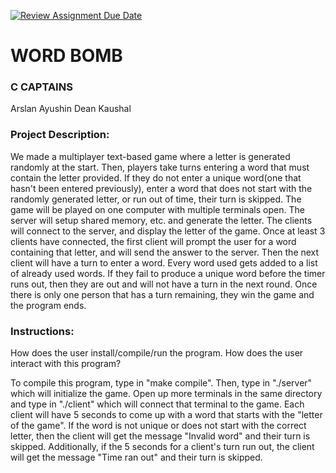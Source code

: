 [![Review Assignment Due Date](https://classroom.github.com/assets/deadline-readme-button-24ddc0f5d75046c5622901739e7c5dd533143b0c8e959d652212380cedb1ea36.svg)](https://classroom.github.com/a/SQs7pKlr)
# WORD BOMB

### C CAPTAINS
Arslan Ayushin
Dean Kaushal
       
### Project Description:

We made a multiplayer text-based game where a letter is generated randomly at the start. Then, players take turns entering a word that must contain the letter provided. If they do not enter a unique word(one that hasn't been entered previously), enter a word that does not start with the randomly generated letter, or run out of time, their turn is skipped. The game will be played on one computer with multiple terminals open. The server will setup shared memory, etc. and generate the letter. The clients will connect to the server, and display the letter of the game. Once at least 3 clients have connected, the first client will prompt the user for a word containing that letter, and will send the answer to the server. Then the next client will have a turn to enter a word. Every word used gets added to a list of already used words. If they fail to produce a unique word before the timer runs out, then they are out and will not have a turn in the next round. Once there is only one person that has a turn remaining, they win the game and the program ends. 
  
### Instructions:

How does the user install/compile/run the program.
How does the user interact with this program?

To compile this program, type in "make compile". Then, type in "./server" which will initialize the game. Open up more terminals in the same directory and type in "./client" which will connect that terminal to the game.
Each client will have 5 seconds to come up with a word that starts with the "letter of the game". If the word is not unique or does not start with the correct letter, then the client will get the message "Invalid word" and their turn is skipped.
Additionally, if the 5 seconds for a client's turn run out, the client will get the message "Time ran out" and their turn is skipped.
